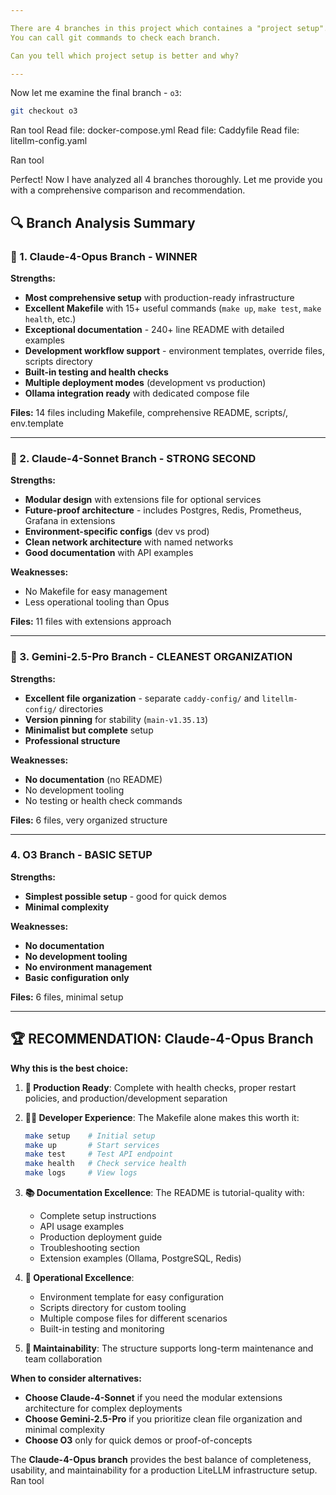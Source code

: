 ```yaml
---

There are 4 branches in this project which containes a "project setup".
You can call git commands to check each branch. 

Can you tell which project setup is better and why?

---
```


Now let me examine the final branch - `o3`:
```bash
git checkout o3
```

Ran tool
Read file: docker-compose.yml
Read file: Caddyfile
Read file: litellm-config.yaml

Ran tool

Perfect! Now I have analyzed all 4 branches thoroughly. Let me provide you with a comprehensive comparison and recommendation.

## 🔍 Branch Analysis Summary

### **🥇 1. Claude-4-Opus Branch - WINNER**

**Strengths:**
- **Most comprehensive setup** with production-ready infrastructure
- **Excellent Makefile** with 15+ useful commands (`make up`, `make test`, `make health`, etc.)
- **Exceptional documentation** - 240+ line README with detailed examples
- **Development workflow support** - environment templates, override files, scripts directory
- **Built-in testing and health checks**
- **Multiple deployment modes** (development vs production)
- **Ollama integration ready** with dedicated compose file

**Files:** 14 files including Makefile, comprehensive README, scripts/, env.template

---

### **🥈 2. Claude-4-Sonnet Branch - STRONG SECOND**

**Strengths:**
- **Modular design** with extensions file for optional services
- **Future-proof architecture** - includes Postgres, Redis, Prometheus, Grafana in extensions
- **Environment-specific configs** (dev vs prod)
- **Clean network architecture** with named networks
- **Good documentation** with API examples

**Weaknesses:**
- No Makefile for easy management
- Less operational tooling than Opus

**Files:** 11 files with extensions approach

---

### **🥉 3. Gemini-2.5-Pro Branch - CLEANEST ORGANIZATION**

**Strengths:**
- **Excellent file organization** - separate `caddy-config/` and `litellm-config/` directories
- **Version pinning** for stability (`main-v1.35.13`)
- **Minimalist but complete** setup
- **Professional structure**

**Weaknesses:**
- **No documentation** (no README)
- No development tooling
- No testing or health check commands

**Files:** 6 files, very organized structure

---

### **4. O3 Branch - BASIC SETUP**

**Strengths:**
- **Simplest possible setup** - good for quick demos
- **Minimal complexity**

**Weaknesses:**
- **No documentation**
- **No development tooling**
- **No environment management**
- **Basic configuration only**

**Files:** 6 files, minimal setup

---

## 🏆 **RECOMMENDATION: Claude-4-Opus Branch**

**Why this is the best choice:**

1. **🚀 Production Ready**: Complete with health checks, proper restart policies, and production/development separation

2. **👨‍💻 Developer Experience**: The Makefile alone makes this worth it:
   ```bash
   make setup    # Initial setup
   make up       # Start services  
   make test     # Test API endpoint
   make health   # Check service health
   make logs     # View logs
   ```

3. **📚 Documentation Excellence**: The README is tutorial-quality with:
   - Complete setup instructions
   - API usage examples
   - Production deployment guide
   - Troubleshooting section
   - Extension examples (Ollama, PostgreSQL, Redis)

4. **🔧 Operational Excellence**: 
   - Environment template for easy configuration
   - Scripts directory for custom tooling
   - Multiple compose files for different scenarios
   - Built-in testing and monitoring

5. **🔄 Maintainability**: The structure supports long-term maintenance and team collaboration

**When to consider alternatives:**
- **Choose Claude-4-Sonnet** if you need the modular extensions architecture for complex deployments
- **Choose Gemini-2.5-Pro** if you prioritize clean file organization and minimal complexity
- **Choose O3** only for quick demos or proof-of-concepts

The **Claude-4-Opus branch** provides the best balance of completeness, usability, and maintainability for a production LiteLLM infrastructure setup.
Ran tool
